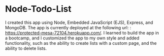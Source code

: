 # Node-Todo-List

I created this app using Node, Embedded JavaScript (EJS), Express, and MongoDB. The app is currently deployed at the following url: : https://protected-mesa-72104.herokuapp.com/. I learned to build the app in a bootcamp, and I customized the app to my own style and added functionality, such as the ability to create lists with a custom page, and the ability to delete lists.
